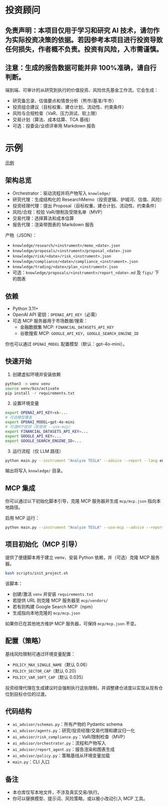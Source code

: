 # 投资顾问

## 免责声明：本项目仅用于学习和研究 AI 技术，请勿作为实际投资决策的依据。若因参考本项目进行投资导致任何损失，作者概不负责。投资有风险，入市需谨慎。

## 注意：生成的报告数据可能并非 100%准确，请自行判断。

端到端、可审计的从研究到执行的价值投资、风险优先基金工作流。它会生成：

- 研究备忘录、估值要点和情景分析（熊市/基准/牛市）
- 投资组合建议（目标权重、建仓计划、流动性、约束条件）
- 风险与合规检查（VaR、压力测试、软上限）
- 交易计划（算法、成本估算、TCA 基线）
- 可选：投委会/业绩评审用 Markdown 报告

# 示例

[示例](examples/zh/特斯拉/report_2025-08-31.md)

## 架构总览

- Orchestrator：驱动流程并将产物写入 `knowledge/`
- 研究代理：生成结构化的 ResearchMemo（投资逻辑、护城河、估值、风险）
- 投资经理代理：提出 Proposal（目标权重、建仓计划、流动性、约束条件）
- 风险/合规：校验 VaR/限制及受限名单（MVP）
- 交易代理：选择算法和成本估算
- 报告代理：渲染带图表的 Markdown 报告

产物（JSON）：

- `knowledge/research/<instrument>/memo_<date>.json`
- `knowledge/proposals/<instrument>/proposal_<date>.json`
- `knowledge/risk/<date>/risk_<instrument>.json`
- `knowledge/compliance/<date>/compliance_<instrument>.json`
- `knowledge/trading/<date>/plan_<instrument>.json`
- 可选：`knowledge/proposals/<instrument>/report_<date>.md` 及 `figs/` 下的图表

## 依赖

- Python 3.11+
- OpenAI API 密钥：`OPENAI_API_KEY`（必需）
- 可选 MCP 服务器用于市场数据/搜索：
  - 金融数据集 MCP: `FINANCIAL_DATASETS_API_KEY`
  - 谷歌搜索 MCP: `GOOGLE_API_KEY`，`GOOGLE_SEARCH_ENGINE_ID`

你也可以通过 `OPENAI_MODEL` 配置模型（默认：gpt-4o-mini）。

## 快速开始

1. 创建虚拟环境并安装依赖

```bash
python3 -m venv venv
source venv/bin/activate
pip install -r requirements.txt
```

2. 设置环境变量

```bash
export OPENAI_API_KEY=sk-...
# 可选模型覆盖
export OPENAI_MODEL=gpt-4o-mini
# 可选MCP密钥（若使用 --use-mcp）
export FINANCIAL_DATASETS_API_KEY=...
export GOOGLE_API_KEY=...
export GOOGLE_SEARCH_ENGINE_ID=...
```

3. 运行流程（仅 LLM 路径）

```bash
python main.py --instrument "Analyze TESLA" --advice --report --lang en
```

输出将写入 `knowledge/` 目录。

## MCP 集成

你可以通过以下初始化脚本引导，克隆 MCP 服务器并生成 `mcp/mcp.json` 指向本地路径。

启用 MCP 运行：

```bash
python main.py --instrument "Analyze TESLA" --use-mcp --advice --report --lang en
```

## 项目初始化（MCP 引导）

提供了便捷脚本用于建立 venv、安装 Python 依赖，并（可选）克隆 MCP 服务器。

```bash
bash scripts/init_project.sh
```

该脚本：

- 创建/激活 `venv` 并安装 `requirements.txt`
- 若提供 URL 则克隆 MCP 服务器至 `mcp/vendors/`
- 若有则构建 Google Search MCP（npm）
- 生成指向本地克隆的 `mcp/mcp.json`

如果你已在其他地方维护 MCP 服务器，可保持 `mcp/mcp.json` 不变。

## 配置（策略）

基线风险限制可通过环境变量配置：

- `POLICY_MAX_SINGLE_NAME`（默认 0.06）
- `POLICY_SECTOR_CAP`（默认 0.20）
- `POLICY_VAR_SOFT_CAP`（默认 0.035）

投资经理代理在生成建议时会强制执行这些限制，并调整建仓进度以实现从现有仓位到目标仓位的过渡。

## 代码结构

- `ai_advisor/schemas.py`：所有产物的 Pydantic schema
- `ai_advisor/agents.py`：研究/投资经理/交易代理和建议归一化
- `ai_advisor/risk_compliance.py`：VaR/限制检查（MVP）
- `ai_advisor/orchestrator.py`：流程和产物写入
- `ai_advisor/report_agent.py`：报告渲染和图表生成
- `ai_advisor/policy.py`：策略基线从环境变量加载
- `main.py`：CLI 入口

## 备注

- 本仓库仅写本地文件，不涉及真实交易/执行。
- 你可以替换模型、提示词、风险策略，或以极小改动引入 MCP 工具。
